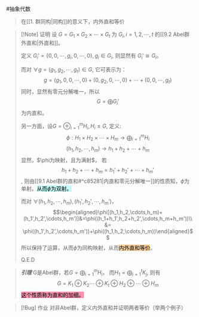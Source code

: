 #抽象代数 

> 在[[1. 群同构|同构]]的意义下，内外直和等价

>[!Note] 证明
>设 $G=G_1\times G_2 \times\cdots \times G_t$ 为 $G_i,i=1,2,\cdots,t$ 的[[9.2 Abel群外直和|外直和]]。
>
>定义 $G_i'=\{0,0,\cdots,g_i,0,\cdots,0 \},g_i \in G_i$, 则显然有 $G_i' \cong G_i$。
>
>而对 $\forall g=(g_1,g_2,\cdots,g_t) \in G,$ 它可表示为：$$g=(g_1,0,0,\cdots,0)+(0,g_2,0,\cdots,0)+\cdots+(0,0,\cdots,g_t)$$
>同时，显然有零元分解唯一，所以 $$G=\bigoplus G_i'$$ 为内直和。
>
>另一方面，设$G=\oplus_{i=1}^m H_i,H_i \leqslant G$, 定义:$$\phi: H_1\times H_2 \times \cdots \times H_m \longrightarrow \bigoplus_{i=1}^m H_i$$
>$$(h_1,h_2,\cdots,h_m)\longrightarrow h_1+h_2+\cdots +h_m$$
>显然，$\phi为映射，且为满射$，
>若$$h_1+h_2+\cdots + h_m = h_1'+h_2'+\cdots + h_m'$$, 则由[[9.1 Abel群的直和#^c85281|内直和零元分解唯一]]的性质知，$\phi$为单射。<mark style="background: #ABF7F7A6;">从而$\phi$为双射。</mark>
>
>而对 $\forall (h_1,h_2,\cdots,h_m),(h_1',h_2',\cdots,h_m')$，$$\begin{aligned}\phi[(h_1,h_2,\cdots,h_m)+(h_1',h_2',\cdots,h_m')]&=\phi((h_1+h_1',h_2+h_2',\cdots,h_m+h_m'))\\
>&= \phi((h_1',h_2',\cdots,h_m'))+\phi((h_1,h_2,\cdots,h_m))\end{aligned}$$
>所以保持了运算，从而$\phi$为同构映射，从而<mark style="background: #FFB86CA6;">内外直和等价</mark>。<aside>Q.E.D</aside>

> ***引理*** G是Abel群，若$G=\bigoplus_{i=1}^m H_i$， 而$H_1=\bigoplus_{i=1}^t K_j$, 则有$$G=K_1 \oplus K_2 \cdots \oplus K_t \oplus H_2 \oplus \cdots \oplus H_m$$<mark style="background: #FF5582A6;">这个性质称为直和的加细。</mark>

>[!Bug] 作业 
>对非Abel群，定义内外直和并证明两者等价（举两个例子）


